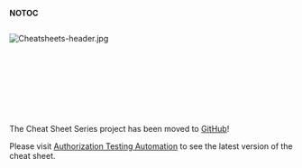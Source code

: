 __NOTOC__

<div style="width:100%;height:160px;border:0,margin:0;overflow: hidden;">

![Cheatsheets-header.jpg](Cheatsheets-header.jpg
"Cheatsheets-header.jpg")

</div>

The Cheat Sheet Series project has been moved to
[GitHub](https://github.com/OWASP/CheatSheetSeries)\!

Please visit [Authorization Testing
Automation](https://github.com/OWASP/CheatSheetSeries/blob/master/cheatsheets/Authorization_Testing_Automation.md)
to see the latest version of the cheat sheet.